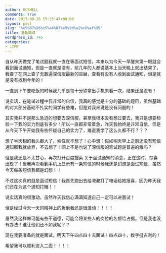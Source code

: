 ```yaml
---
author: UCSHELL
comments: true
date: 2013-09-26 15:25:47+00:00
layout: post
slug: '%e5%87%86%e5%a4%87%e9%9d%a2%e8%af%95'
title: 准备面试
wordpress_id: 745
categories:
- LIFE
---
```


自从昨天做完了笔试题我就一直在等面试短信，本来以为今天一早醒来第一眼就会看到面试通知，但是一直就是没有，前几年的人都说基本上当天晚上就出结果了，我查了在网上查了无数遍深信服最新的进展，查看有没有人收到面试通知，但是就是没有找到今年的！

一直到下午要吃饭的时候我几乎是每十分钟拿出手机来看一次，结果还是没有！

说实话，在笔试过程中我非常的自信，我真的感觉是十分的基础的题目，虽然基础的对大部分基础不扎实的同学有些难，但是对我来说是没有问题的！

其实我并不是那么急迫的想要去深信服，甚至我根本没有想过要去，我只是想要检验一下我的实力到底有多少！所以一直都非常着急，昨天我始终是非常自信，但是从今天下午开始我有些怀疑自己的实力了，难道我学了这么久都不行？？？

想了半天相的我头都大了，索性就不想了！心中想：假如明天早上之前还没有短信通知那我就放弃，不去想了！网上不是也说了深信服的笔试题是普遍的难吗？

但是我还是不太甘心，再次打开百度搜索 关于面试通知的消息，正在这时，惊喜出现了！当我再次看到手机上显示有一条短信的时候我还是幻想是面试短信，虽然今天每条短信我都是幻想！！

不过这次真的就是面试短信！我首先跑出去给滟滟打了电话给她报喜，因为昨天我们还在为这个通知打赌！！

说实话真的很激动，虽然昨天我信心满满知道自己一定可以进面试！

但是经过今天一天的精神上的折磨我还是很激动！！！！

虽然我这样做可能有些不道德，可能会将某些人的岗位的名额给占据，但是我也没有办法！谁让他们还不如我呢？？

现在我要准备的就是面试，明天下午四点四十去面试！四点四十，数字挺吉利的！

希望我可以顺利进入二面！！！！
